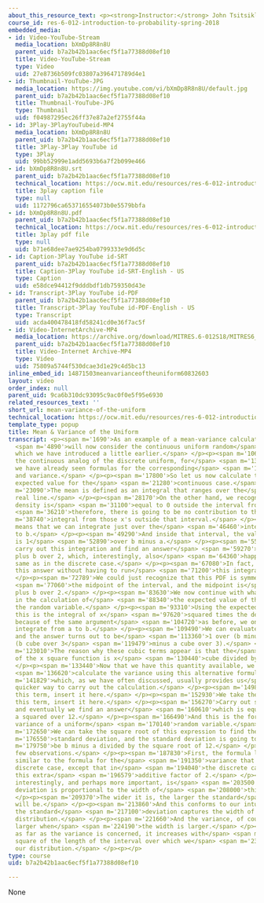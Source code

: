 ```yaml
---
about_this_resource_text: <p><strong>Instructor:</strong> John Tsitsiklis</p>
course_id: res-6-012-introduction-to-probability-spring-2018
embedded_media:
- id: Video-YouTube-Stream
  media_location: bXmDp8R8n8U
  parent_uid: b7a2b42b1aac6ecf5f1a77388d08ef10
  title: Video-YouTube-Stream
  type: Video
  uid: 27e8736b509fc03807a396471789d4e1
- id: Thumbnail-YouTube-JPG
  media_location: https://img.youtube.com/vi/bXmDp8R8n8U/default.jpg
  parent_uid: b7a2b42b1aac6ecf5f1a77388d08ef10
  title: Thumbnail-YouTube-JPG
  type: Thumbnail
  uid: f04987295ec26ff37e87a2ef2755f44a
- id: 3Play-3PlayYouTubeid-MP4
  media_location: bXmDp8R8n8U
  parent_uid: b7a2b42b1aac6ecf5f1a77388d08ef10
  title: 3Play-3Play YouTube id
  type: 3Play
  uid: 99bb52999e1add5693b6a7f2b099e466
- id: bXmDp8R8n8U.srt
  parent_uid: b7a2b42b1aac6ecf5f1a77388d08ef10
  technical_location: https://ocw.mit.edu/resources/res-6-012-introduction-to-probability-spring-2018/part-i-the-fundamentals/mean-variance-of-the-uniform/bXmDp8R8n8U.srt
  title: 3play caption file
  type: null
  uid: 1172796ca653716554073b0e5579bbfa
- id: bXmDp8R8n8U.pdf
  parent_uid: b7a2b42b1aac6ecf5f1a77388d08ef10
  technical_location: https://ocw.mit.edu/resources/res-6-012-introduction-to-probability-spring-2018/part-i-the-fundamentals/mean-variance-of-the-uniform/bXmDp8R8n8U.pdf
  title: 3play pdf file
  type: null
  uid: b71e68dee7ae9254ba0799333e9d6d5c
- id: Caption-3Play YouTube id-SRT
  parent_uid: b7a2b42b1aac6ecf5f1a77388d08ef10
  title: Caption-3Play YouTube id-SRT-English - US
  type: Caption
  uid: e58dce94412f9dddbdf1db759350d43e
- id: Transcript-3Play YouTube id-PDF
  parent_uid: b7a2b42b1aac6ecf5f1a77388d08ef10
  title: Transcript-3Play YouTube id-PDF-English - US
  type: Transcript
  uid: acda400478418fd58241cd0e36f7ac5f
- id: Video-InternetArchive-MP4
  media_location: https://archive.org/download/MITRES.6-012S18/MITRES6_012S18_L08-05_300k.mp4
  parent_uid: b7a2b42b1aac6ecf5f1a77388d08ef10
  title: Video-Internet Archive-MP4
  type: Video
  uid: 75809a5744f530dcae3d1e29c4d5bc13
inline_embed_id: 14871503meanvarianceoftheuniform60832603
layout: video
order_index: null
parent_uid: 9ca6b310dc93095c9ac0f0e5f95e6930
related_resources_text: ''
short_url: mean-variance-of-the-uniform
technical_location: https://ocw.mit.edu/resources/res-6-012-introduction-to-probability-spring-2018/part-i-the-fundamentals/mean-variance-of-the-uniform
template_type: popup
title: Mean & Variance of the Uniform
transcript: <p><span m='1690'>As an example of a mean-variance calculation, we</span>
  <span m='4890'>will now consider the continuous uniform random</span> <span m='7520'>variable
  which we have introduced a little earlier.</span> </p><p><span m='10610'>This is
  the continuous analog of the discrete uniform, for</span> <span m='13600'>which
  we have already seen formulas for the corresponding</span> <span m='16500'>mean
  and variance.</span> </p><p><span m='17800'>So let us now calculate the mean or
  expected value for the</span> <span m='21280'>continuous case.</span> </p><p><span
  m='23090'>The mean is defined as an integral that ranges over the</span> <span m='26660'>entire
  real line.</span> </p><p><span m='28170'>On the other hand, we recognize that the
  density is</span> <span m='31100'>equal to 0 outside the interval from a to b, and</span>
  <span m='36210'>therefore, there is going to be no contribution to the</span> <span
  m='38740'>integral from those x's outside that interval.</span> </p><p><span m='42940'>This
  means that we can integrate just over the</span> <span m='46460'>interval from a
  to b.</span> </p><p><span m='49290'>And inside that interval, the value of the density
  is 1</span> <span m='52890'>over b minus a.</span> </p><p><span m='55110'>We can
  carry out this integration and find an answer</span> <span m='59270'>equal to a
  plus b over 2, which, interestingly, also</span> <span m='64360'>happens to be the
  same as in the discrete case.</span> </p><p><span m='67080'>In fact, we could find
  this answer without having to run</span> <span m='71200'>this integration.</span>
  </p><p><span m='72789'>We could just recognize that this PDF is symmetric around</span>
  <span m='77060'>the midpoint of the interval, and the midpoint is</span> <span m='80030'>a
  plus b over 2.</span> </p><p><span m='83630'>We now continue with what is involved
  in the calculation of</span> <span m='88340'>the expected value of the square of
  the random variable.</span> </p><p><span m='93310'>Using the expected value rule,
  this is the integral of x</span> <span m='97620'>squared times the density, but
  because of the same argument</span> <span m='104720'>as before, we only need to
  integrate from a to b.</span> </p><p><span m='109490'>We can evaluate this integral,
  and the answer turns out to be</span> <span m='113360'>1 over (b minus a) times
  (b cube over 3</span> <span m='119479'>minus a cube over 3).</span> </p><p><span
  m='123010'>The reason why these cubic terms appear is that the</span> <span m='126690'>integral
  of the x square function is x</span> <span m='130440'>cube divided by 3.</span>
  </p><p><span m='133440'>Now that we have this quantity available, we're ready to</span>
  <span m='136620'>calculate the variance using this alternative formula,</span> <span
  m='141829'>which, as we have often discussed, usually provides us</span> <span m='145650'>a
  quicker way to carry out the calculation.</span> </p><p><span m='149880'>We take
  this term, insert it here.</span> </p><p><span m='152930'>We take the square of
  this term, insert it here.</span> </p><p><span m='156270'>Carry out some algebra,
  and eventually we find an answer</span> <span m='160610'>which is equal to b minus
  a squared over 12.</span> </p><p><span m='166490'>And this is the formula for the
  variance of a uniform</span> <span m='170140'>random variable.</span> </p><p><span
  m='172650'>We can take the square root of this expression to find the</span> <span
  m='176550'>standard deviation, and the standard deviation is going to</span> <span
  m='179750'>be b minus a divided by the square root of 12.</span> </p><p><span m='185820'>A
  few observations.</span> </p><p><span m='187830'>First, the formula looks quite
  similar to the formula for the</span> <span m='191350'>variance that we had in the
  discrete case, except that in</span> <span m='194040'>the discrete case, we have
  this extra</span> <span m='196579'>additive factor of 2.</span> </p><p><span m='200440'>More
  interestingly, and perhaps more important, is</span> <span m='203500'>that the standard
  deviation is proportional to the width of</span> <span m='208000'>this uniform.</span>
  </p><p><span m='209370'>The wider it is, the larger the standard</span> <span m='212420'>deviation
  will be.</span> </p><p><span m='213860'>And this conforms to our intuition that
  the standard</span> <span m='217100'>deviation captures the width of a particular
  distribution.</span> </p><p><span m='221660'>And the variance, of course, becomes
  larger when</span> <span m='224190'>the width is larger.</span> </p><p><span m='225710'>And
  as far as the variance is concerned, it increases with</span> <span m='228540'>the
  square of the length of the interval over which we</span> <span m='231670'>have
  our distribution.</span> </p><p></p>
type: course
uid: b7a2b42b1aac6ecf5f1a77388d08ef10

---
```

None